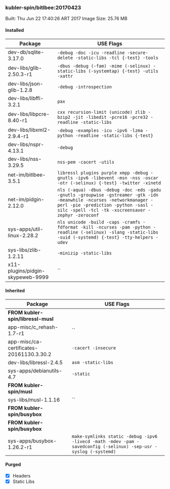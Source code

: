 ### kubler-spin/bitlbee:20170423

Built: Thu Jun 22 17:40:26 ART 2017
Image Size: 25.76 MB

#### Installed
Package | USE Flags
--------|----------
dev-db/sqlite-3.17.0 | `-debug -doc -icu -readline -secure-delete -static-libs -tcl {-test} -tools`
dev-libs/glib-2.50.3-r1 | `-dbus -debug (-fam) -mime (-selinux) -static-libs (-systemtap) {-test} -utils -xattr`
dev-libs/json-glib-1.2.8 | `-debug -introspection`
dev-libs/libffi-3.2.1 | `pax`
dev-libs/libpcre-8.40-r1 | `cxx recursion-limit (unicode) zlib -bzip2 -jit -libedit -pcre16 -pcre32 -readline -static-libs`
dev-libs/libxml2-2.9.4-r1 | `-debug -examples -icu -ipv6 -lzma -python -readline -static-libs {-test}`
dev-libs/nspr-4.13.1 | `-debug`
dev-libs/nss-3.29.5 | `nss-pem -cacert -utils`
net-im/bitlbee-3.5.1 | `libressl plugins purple xmpp -debug -gnutls -ipv6 -libevent -msn -nss -oscar -otr (-selinux) {-test} -twitter -xinetd`
net-im/pidgin-2.12.0 | `nls (-aqua) -dbus -debug -doc -eds -gadu -gnutls -groupwise -gstreamer -gtk -idn -meanwhile -ncurses -networkmanager -perl -pie -prediction -python -sasl -silc -spell -tcl -tk -xscreensaver -zephyr -zeroconf`
sys-apps/util-linux-2.28.2 | `nls unicode -build -caps -cramfs -fdformat -kill -ncurses -pam -python -readline (-selinux) -slang -static-libs -suid (-systemd) {-test} -tty-helpers -udev`
sys-libs/zlib-1.2.11 | `-minizip -static-libs`
x11-plugins/pidgin-skypeweb-9999 | ``
#### Inherited
Package | USE Flags
--------|----------
**FROM kubler-spin/libressl-musl** |
app-misc/c_rehash-1.7-r1 | ``
app-misc/ca-certificates-20161130.3.30.2 | `-cacert -insecure`
dev-libs/libressl-2.4.5 | `asm -static-libs`
sys-apps/debianutils-4.7 | `-static`
**FROM kubler-spin/musl** |
sys-libs/musl-1.1.16 | ``
**FROM kubler-spin/busybox** |
**FROM kubler-spin/busybox** |
sys-apps/busybox-1.26.2-r1 | `make-symlinks static -debug -ipv6 -livecd -math -mdev -pam -savedconfig (-selinux) -sep-usr -syslog (-systemd)`
#### Purged
- [x] Headers
- [x] Static Libs
